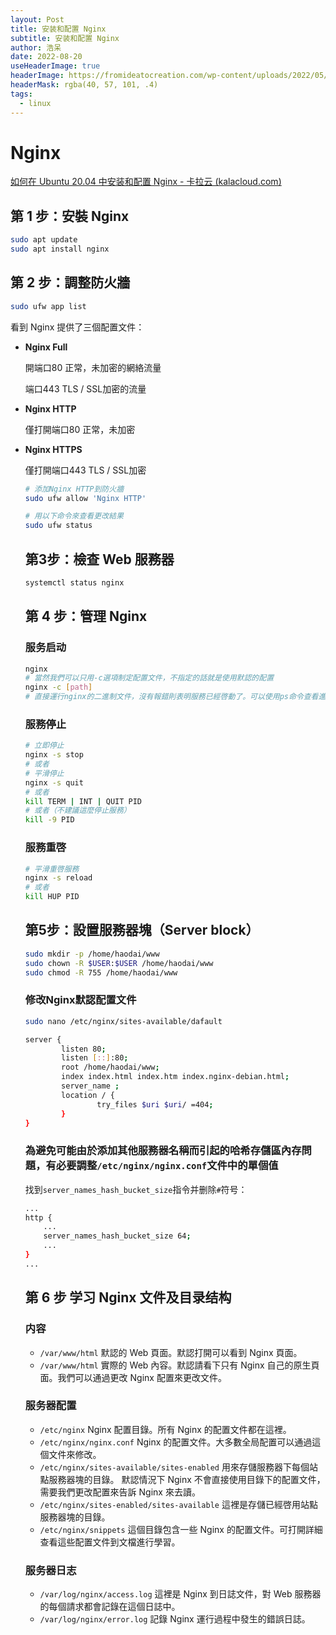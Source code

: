 ```yaml
---
layout: Post
title: 安装和配置 Nginx
subtitle: 安装和配置 Nginx
author: 浩呆
date: 2022-08-20
useHeaderImage: true
headerImage: https://fromideatocreation.com/wp-content/uploads/2022/05/1_SlKVDwLV1aunwZIriepTYg.png
headerMask: rgba(40, 57, 101, .4)
tags: 
  - linux
---
```

# Nginx

[如何在 Ubuntu 20.04 中安装和配置 Nginx - 卡拉云 (kalacloud.com)](https://kalacloud.com/blog/how-to-install-nginx-on-ubuntu-20-04/)

## **第 1 步：安裝 Nginx**

```bash
sudo apt update
sudo apt install nginx
```

## **第 2 步：調整防火牆**

```bash
sudo ufw app list
```

看到 Nginx 提供了三個配置文件：

- **Nginx Full**
    
    開端口80 正常，未加密的網絡流量
    
    端口443 TLS / SSL加密的流量
    
- **Nginx HTTP**
    
    僅打開端口80 正常，未加密
    
- **Nginx HTTPS**
    
    僅打開端口443 TLS / SSL加密
    
    ```bash
    # 添加Nginx HTTP到防火牆
    sudo ufw allow 'Nginx HTTP'
    
    # 用以下命令來查看更改結果
    sudo ufw status
    ```
    
    ## **第3步：檢查 Web 服務器**
    
    ```bash
    systemctl status nginx
    ```
    
    ## **第 4 步：管理 Nginx**
    
    ### **服务启动**
    
    ```bash
    nginx
    # 當然我們可以只用-c選項制定配置文件，不指定的話就是使用默認的配置
    nginx -c [path]
    # 直接運行nginx的二進制文件，沒有報錯則表明服務已經啓動了。可以使用ps命令查看進程
    ```
    
    ### **服務停止**
    
    ```bash
    # 立即停止
    nginx -s stop 
    # 或者
    # 平滑停止
    nginx -s quit
    # 或者
    kill TERM | INT | QUIT PID
    # 或者（不建議這麼停止服務）
    kill -9 PID
    ```
    
    ### **服務重啓**
    
    ```bash
    # 平滑重啓服務
    nginx -s reload
    # 或者
    kill HUP PID
    ```
    
    ## **第5步：設置服務器塊（Server block）**
    
    ```bash
    sudo mkdir -p /home/haodai/www
    sudo chown -R $USER:$USER /home/haodai/www
    sudo chmod -R 755 /home/haodai/www
    ```
    
    ### 修改Nginx默認配置文件
    
    ```bash
    sudo nano /etc/nginx/sites-available/dafault
    
    server {
            listen 80;
            listen [::]:80;
            root /home/haodai/www;
            index index.html index.htm index.nginx-debian.html;
            server_name ;
            location / {
                    try_files $uri $uri/ =404;
            }
    }
    ```
    
    ### 為避免可能由於添加其他服務器名稱而引起的哈希存儲區內存問題，有必要調整`/etc/nginx/nginx.conf`文件中的單個值
    
    找到`server_names_hash_bucket_size`指令并删除`#`符号：
    
    ```bash
    ...
    http {
        ...
        server_names_hash_bucket_size 64;
        ...
    }
    ...
    ```
    
    ## 第 6 步 学习 Nginx 文件及目录结构
    
    ### 内容
    
    - `/var/www/html` 默認的 Web 頁面。默認打開可以看到 Nginx 頁面。
    - `/var/www/html` 實際的 Web 內容。默認請看下只有 Nginx 自己的原生頁面。我們可以通過更改 Nginx 配置來更改文件。
    
    ### 服务器配置
    
    - `/etc/nginx` Nginx 配置目錄。所有 Nginx 的配置文件都在這裡。
    - `/etc/nginx/nginx.conf` Nginx 的配置文件。大多數全局配置可以通過這個文件來修改。
    - `/etc/nginx/sites-available/sites-enabled` 用來存儲服務器下每個站點服務器塊的目錄。 默認情況下 Nginx 不會直接使用目錄下的配置文件，需要我們更改配置來告訴 Nginx 來去讀。
    - `/etc/nginx/sites-enabled/sites-available` 這裡是存儲已經啓用站點服務器塊的目錄。
    - `/etc/nginx/snippets` 這個目錄包含一些 Nginx 的配置文件。可打開詳細查看這些配置文件到文檔進行學習。
    
    ### 服务器日志
    
    - `/var/log/nginx/access.log` 這裡是 Nginx 到日誌文件，對 Web 服務器的每個請求都會記錄在這個日誌中。
    - `/var/log/nginx/error.log` 記錄 Nginx 運行過程中發生的錯誤日誌。